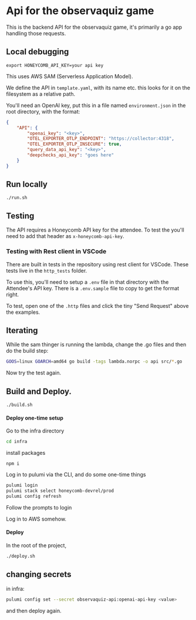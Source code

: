 # Api for the observaquiz game

This is the backend API for the observaquiz game, it's primarily a go app handling those requests.

## Local debugging

`export HONEYCOMB_API_KEY=your api key`

This uses AWS SAM (Serverless Application Model).

We define the API in `template.yaml`, with its name etc. this looks for it on the filesystem as a relative path.

You'll need an OpenAI key, put this in a file named `environment.json` in the root directory, with the format:

```json
{
    "API": {
        "openai_key": "<key>",
        "OTEL_EXPORTER_OTLP_ENDPOINT": "https://collector:4318",
        "OTEL_EXPORTER_OTLP_INSECURE": true,
        "query_data_api_key": "<key>",
        "deepchecks_api_key": "goes here"
    }
}
```

## Run locally

`./run.sh`

## Testing

The API requires a Honeycomb API key for the attendee. To test the you'll need to add that header as `x-honeycomb-api-key`.

### Testing with Rest client in VSCode

There are built in tests in the repository using rest client for VSCode. These tests live in the `http_tests` folder.

To use this, you'll need to setup a `.env` file in that directory with the Attendee's API key. There is a `.env.sample` file to copy to get the format right.

To test, open one of the `.http` files and click the tiny "Send Request" above the examples.

## Iterating

While the sam thinger is running the lambda, change the .go files and then do the build step:

```sh
GOOS=linux GOARCH=amd64 go build -tags lambda.norpc -o api src/*.go
```

Now try the test again.

## Build and Deploy.

```
./build.sh
```

#### Deploy one-time setup

Go to the infra directory

```sh
cd infra
```

install packages

```
npm i
```

Log in to pulumi via the CLI, and do some one-time things

```sh
pulumi login
pulumi stack select honeycomb-devrel/prod
pulumi config refresh
```

Follow the prompts to login

Log in to AWS somehow.

#### Deploy

In the root of the project,

```sh
./deploy.sh
```

## changing secrets

in infra:

```sh
pulumi config set --secret observaquiz-api:openai-api-key <value>
```

and then deploy again.